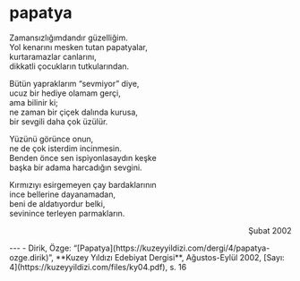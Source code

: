 # papatya

Zamansızlığımdandır güzelliğim.  
Yol kenarını mesken tutan papatyalar,  
kurtaramazlar canlarını,  
dikkatli çocukların tutkularından.  

Bütün yapraklarım “sevmiyor” diye,  
ucuz bir hediye olamam gerçi,  
ama bilinir ki;  
ne zaman bir çiçek dalında kurusa,  
bir sevgili daha çok üzülür.  

Yüzünü görünce onun,  
ne de çok isterdim incinmesin.  
Benden önce sen ispiyonlasaydın keşke  
başka bir adama harcadığın sevgini.  

Kırmızıyı esirgemeyen çay bardaklarının  
ince bellerine dayanamadan,  
beni de aldatıyordur belki,  
sevinince terleyen parmakların.  


<div style="text-align: right"><p>Şubat 2002</p></div>
---
- Dirik, Özge: “[Papatya](https://kuzeyyildizi.com/dergi/4/papatya-ozge.dirik)”, **Kuzey Yıldızı Edebiyat Dergisi**, Ağustos-Eylül 2002, [Sayı: 4](https://kuzeyyildizi.com/files/ky04.pdf), s. 16
